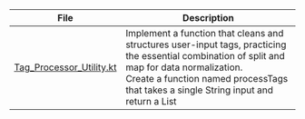 | File                                                 | Description                                                                                                                                                                                                                                        |
|------------------------------------------------------|----------------------------------------------------------------------------------------------------------------------------------------------------------------------------------------------------------------------------------------------------|
| [Tag_Processor_Utility.kt](Tag_Processor_Utility.kt) | Implement a function that cleans and structures user-input tags, practicing the essential combination of split and map for data normalization. <br/>Create a function named processTags that takes a single String input and return a List<String> |
